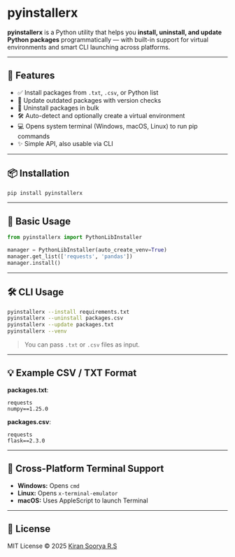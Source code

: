 # pyinstallerx

**pyinstallerx** is a Python utility that helps you **install, uninstall, and update Python packages** programmatically — with built-in support for virtual environments and smart CLI launching across platforms.

---

## 🚀 Features

- ✅ Install packages from `.txt`, `.csv`, or Python list
- 🔄 Update outdated packages with version checks
- 🧹 Uninstall packages in bulk
- 🛠 Auto-detect and optionally create a virtual environment
- 💻 Opens system terminal (Windows, macOS, Linux) to run pip commands
- ✨ Simple API, also usable via CLI

---

## 📦 Installation

```bash
pip install pyinstallerx
```

---

## 🧠 Basic Usage

```python
from pyinstallerx import PythonLibInstaller

manager = PythonLibInstaller(auto_create_venv=True)
manager.get_list(['requests', 'pandas'])
manager.install()
```

---

## 🛠 CLI Usage

```bash
pyinstallerx --install requirements.txt
pyinstallerx --uninstall packages.csv
pyinstallerx --update packages.txt
pyinstallerx --venv
```

> You can pass `.txt` or `.csv` files as input.

---

## 💡 Example CSV / TXT Format

**packages.txt**:
```
requests
numpy==1.25.0
```

**packages.csv**:
```
requests
flask==2.3.0
```

---

## 🧪 Cross-Platform Terminal Support

- **Windows:** Opens `cmd`
- **Linux:** Opens `x-terminal-emulator`
- **macOS:** Uses AppleScript to launch Terminal

---

## 🪪 License

MIT License © 2025 [Kiran Soorya R.S](mailto:hemalathakiransoorya2099@gmail.com)
